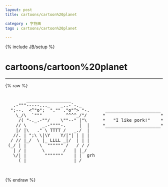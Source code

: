 ```yaml
---
layout: post
title: cartoons/cartoon%20planet
category : 字符画
tags : cartoons/cartoon%20planet
---
```

{% include JB/setup %}
# cartoons/cartoon%20planet
---
{% raw %}
<pre>

        _________________
   .-&quot;&quot;&quot;-----..._    _..-`-._
  &quot;;--.  &lt;^&quot;o&quot;;  &quot;.&quot;&quot; .&quot;o&quot;^&gt; &quot;-.      _____________________
    \_/\  `&quot;&quot;&quot;         ^^^^_/&quot;/      *                     *
     /( &quot;-._.-&quot;&quot;/    \&quot;&quot;--&quot; |&quot;\      *   &quot;I like pork!&quot;    *
    // \      _.-&quot;&quot;&quot;&quot;-.     |  |     *_____________________*
    |/ |\   .&quot; \ TTTT /   _./  |
   //. | &quot;;\ \|\Y    Y/|&quot;| | | |
  / // |_/  \ |_ LLLL _|/  | | |
 (_/ | |     \  &quot;&quot;&quot;&quot;&quot;&quot; /   / / /
   | / |      \       /   | |_/
   \/| |       &quot;&quot;&quot;&quot;&quot;&quot;&quot;    | |  grh
     ( |                  | /

 </pre>
{% endraw %}
